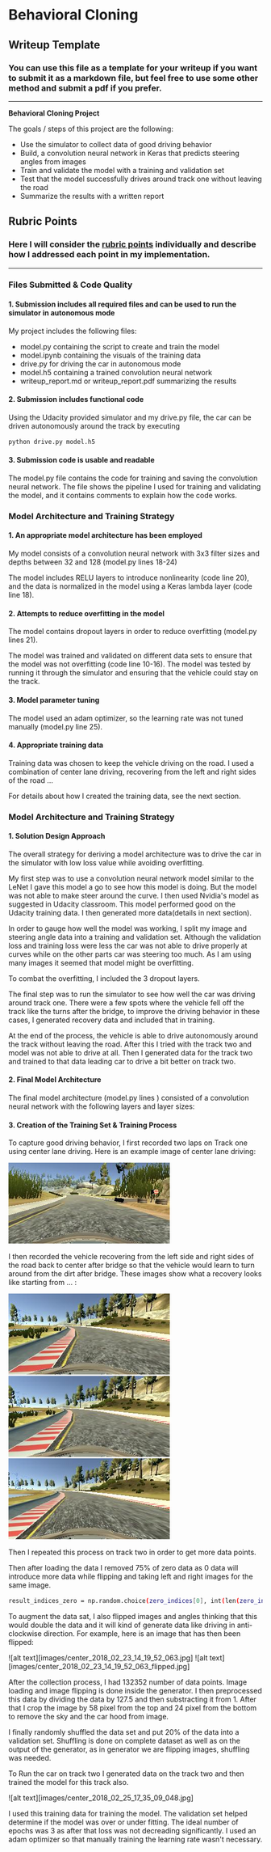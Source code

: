 # **Behavioral Cloning** 

## Writeup Template

### You can use this file as a template for your writeup if you want to submit it as a markdown file, but feel free to use some other method and submit a pdf if you prefer.

---

**Behavioral Cloning Project**

The goals / steps of this project are the following:
* Use the simulator to collect data of good driving behavior
* Build, a convolution neural network in Keras that predicts steering angles from images
* Train and validate the model with a training and validation set
* Test that the model successfully drives around track one without leaving the road
* Summarize the results with a written report


[//]: # (Image References)

[image1]: ./examples/placeholder.png "Model Visualization"
[image2]: ./examples/placeholder.png "Grayscaling"
[image3]: ./examples/placeholder_small.png "Recovery Image"
[image4]: ./examples/placeholder_small.png "Recovery Image"
[image5]: ./examples/placeholder_small.png "Recovery Image"
[image6]: ./examples/placeholder_small.png "Normal Image"
[image7]: ./examples/placeholder_small.png "Flipped Image"

## Rubric Points
### Here I will consider the [rubric points](https://review.udacity.com/#!/rubrics/432/view) individually and describe how I addressed each point in my implementation.  

---
### Files Submitted & Code Quality

#### 1. Submission includes all required files and can be used to run the simulator in autonomous mode

My project includes the following files:
* model.py containing the script to create and train the model
* model.ipynb containing the visuals of the training data 
* drive.py for driving the car in autonomous mode
* model.h5 containing a trained convolution neural network 
* writeup_report.md or writeup_report.pdf summarizing the results

#### 2. Submission includes functional code
Using the Udacity provided simulator and my drive.py file, the car can be driven autonomously around the track by executing 
```sh
python drive.py model.h5
```

#### 3. Submission code is usable and readable

The model.py file contains the code for training and saving the convolution neural network. The file shows the pipeline I used for training and validating the model, and it contains comments to explain how the code works.

### Model Architecture and Training Strategy

#### 1. An appropriate model architecture has been employed

My model consists of a convolution neural network with 3x3 filter sizes and depths between 32 and 128 (model.py lines 18-24) 

The model includes RELU layers to introduce nonlinearity (code line 20), and the data is normalized in the model using a Keras lambda layer (code line 18). 

#### 2. Attempts to reduce overfitting in the model

The model contains dropout layers in order to reduce overfitting (model.py lines 21). 

The model was trained and validated on different data sets to ensure that the model was not overfitting (code line 10-16). The model was tested by running it through the simulator and ensuring that the vehicle could stay on the track.

#### 3. Model parameter tuning

The model used an adam optimizer, so the learning rate was not tuned manually (model.py line 25).

#### 4. Appropriate training data

Training data was chosen to keep the vehicle driving on the road. I used a combination of center lane driving, recovering from the left and right sides of the road ... 

For details about how I created the training data, see the next section. 

### Model Architecture and Training Strategy

#### 1. Solution Design Approach

The overall strategy for deriving a model architecture was to drive the car in the simulator with low loss value while avoiding overfitting.

My first step was to use a convolution neural network model similar to the LeNet I gave this model a go to see how this model is doing. But the model was not able to make steer around the curve. I then used Nvidia's model as suggested in Udacity classroom. This model performed good on the Udacity training data. I then generated more data(details in next section).

In order to gauge how well the model was working, I split my image and steering angle data into a training and validation set. Although the validation loss and training loss were less the car was not able to drive properly at curves while on the other parts car was steering too much. As I am using many images it seemed that model might be overfitting. 

To combat the overfitting, I included the 3 dropout layers.

The final step was to run the simulator to see how well the car was driving around track one. There were a few spots where the vehicle fell off the track like the turns after the bridge, to improve the driving behavior in these cases, I generated recovery data and included that in training.

At the end of the process, the vehicle is able to drive autonomously around the track without leaving the road.
After this I tried with the track two and model was not able to drive at all. Then I generated data for the track two and trained to that data leading car to drive a bit better on track two.

#### 2. Final Model Architecture

The final model architecture (model.py lines ) consisted of a convolution neural network with the following layers and layer sizes:






#### 3. Creation of the Training Set & Training Process

To capture good driving behavior, I first recorded two laps on Track one using center lane driving. Here is an example image of center lane driving:

![alt text](images/center_2018_02_23_14_17_46_967.jpg)

I then recorded the vehicle recovering from the left side and right sides of the road back to center after bridge so that the vehicle would learn to turn around from the dirt after bridge. These images show what a recovery looks like starting from ... :

![alt text](images/center_2018_02_23_14_18_42_095.jpg)
![alt text](images/center_2018_02_23_14_18_42_705.jpg)
![alt text](images/center_2018_02_23_14_18_44_232.jpg)

Then I repeated this process on track two in order to get more data points.

Then after loading the data I removed 75% of zero data as 0 data will introduce more data while flipping and taking left and right images for the same image.
``` sh
result_indices_zero = np.random.choice(zero_indices[0], int(len(zero_indices[0])/4))
```

To augment the data sat, I also flipped images and angles thinking that this would double the data and it will kind of generate data like driving in anti-clockwise direction. For example, here is an image that has then been flipped:

![alt text][images/center_2018_02_23_14_19_52_063.jpg]
![alt text][images/center_2018_02_23_14_19_52_063_flipped.jpg]

After the collection process, I had 132352 number of data points. Image loading and image flipping is done inside the generator. I then preprocessed this data by dividing the data by 127.5 and then substracting it from 1. After that I crop the image by 58 pixel from the top and 24 pixel from the bottom to remove the sky and the car hood from image.

I finally randomly shuffled the data set and put 20% of the data into a validation set. Shuffling is done on complete dataset as well as on the output of the generator, as in generator we are flipping images, shuffling was needed.

To Run the car on track two I generated data on the track two and then trained the model for this track also.

![alt text][images/center_2018_02_25_17_35_09_048.jpg]

I used this training data for training the model. The validation set helped determine if the model was over or under fitting. The ideal number of epochs was 3 as after that loss was not decreading significantly. I used an adam optimizer so that manually training the learning rate wasn't necessary.
